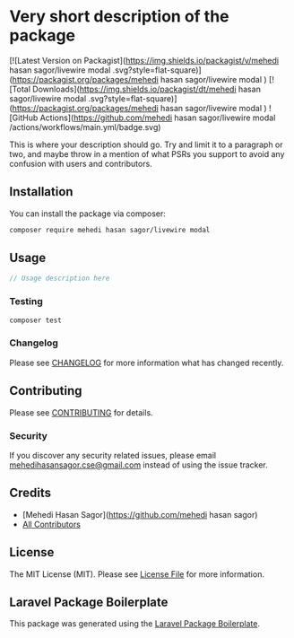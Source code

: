 # Very short description of the package

[![Latest Version on Packagist](https://img.shields.io/packagist/v/mehedi hasan sagor/livewire modal .svg?style=flat-square)](https://packagist.org/packages/mehedi hasan sagor/livewire modal )
[![Total Downloads](https://img.shields.io/packagist/dt/mehedi hasan sagor/livewire modal .svg?style=flat-square)](https://packagist.org/packages/mehedi hasan sagor/livewire modal )
![GitHub Actions](https://github.com/mehedi hasan sagor/livewire modal /actions/workflows/main.yml/badge.svg)

This is where your description should go. Try and limit it to a paragraph or two, and maybe throw in a mention of what PSRs you support to avoid any confusion with users and contributors.

## Installation

You can install the package via composer:

```bash
composer require mehedi hasan sagor/livewire modal 
```

## Usage

```php
// Usage description here
```

### Testing

```bash
composer test
```

### Changelog

Please see [CHANGELOG](CHANGELOG.md) for more information what has changed recently.

## Contributing

Please see [CONTRIBUTING](CONTRIBUTING.md) for details.

### Security

If you discover any security related issues, please email mehedihasansagor.cse@gmail.com instead of using the issue tracker.

## Credits

-   [Mehedi Hasan Sagor](https://github.com/mehedi hasan sagor)
-   [All Contributors](../../contributors)

## License

The MIT License (MIT). Please see [License File](LICENSE.md) for more information.

## Laravel Package Boilerplate

This package was generated using the [Laravel Package Boilerplate](https://laravelpackageboilerplate.com).
